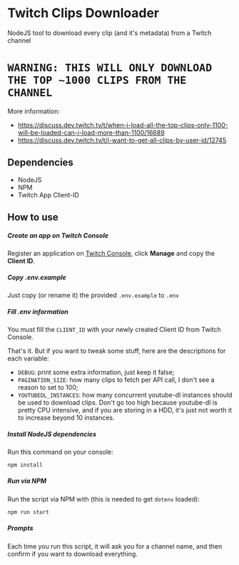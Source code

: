 # Twitch Clips Downloader
NodeJS tool to download every clip (and it's metadata) from a Twitch channel

# `WARNING: THIS WILL ONLY DOWNLOAD THE TOP ~1000 CLIPS FROM THE CHANNEL`
More information:
  - https://discuss.dev.twitch.tv/t/when-i-load-all-the-top-clips-only-1100-will-be-loaded-can-i-load-more-than-1100/16689
  - https://discuss.dev.twitch.tv/t/i-want-to-get-all-clips-by-user-id/12745

## Dependencies
  - NodeJS
  - NPM
  - Twitch App Client-ID
  
## How to use

##### Create an app on Twitch Console

Register an application on [Twitch Console](https://dev.twitch.tv/console/apps), click **Manage** and copy the **Client ID**.

##### Copy .env.example

Just copy (or rename it) the provided `.env.example` to `.env`


##### Fill .env information

You must fill the `CLIENT_ID` with your newly created Client ID from Twitch Console.

That's it. But if you want to tweak some stuff, here are the descriptions for each variable:

  - `DEBUG`: print some extra information, just keep it false;
  - `PAGINATION_SIZE`: how many clips to fetch per API call, I don't see a reason to set to 100;
  - `YOUTUBEDL_INSTANCES`: how many concurrent youtube-dl instances should be used to download clips. Don't go too high because youtube-dl is pretty CPU intensive, and if you are storing in a HDD, it's just not worth it to increase beyond 10 instances.

##### Install NodeJS dependencies

Run this command on your console:
```bash
npm install
```


##### Run via NPM

Run the script via NPM with (this is needed to get `dotenv` loaded):
```bash
npm run start
```

##### Prompts

Each time you run this script, it will ask you for a channel name, and then confirm if you want to download everything.
